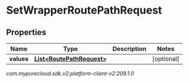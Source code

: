 # SetWrapperRoutePathRequest


## Properties

| Name | Type | Description | Notes |
| ------------ | ------------- | ------------- | ------------- |
| **values** | [**List&lt;RoutePathRequest&gt;**](RoutePathRequest) |  |  [optional] |




_com.mypurecloud.sdk.v2:platform-client-v2:209.1.0_
